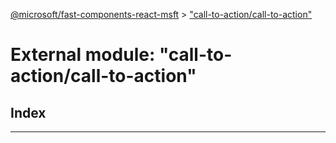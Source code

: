 [@microsoft/fast-components-react-msft](../README.md) > ["call-to-action/call-to-action"](../modules/_call_to_action_call_to_action_.md)

# External module: "call-to-action/call-to-action"

## Index

---

